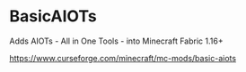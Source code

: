 # BasicAIOTs
Adds AIOTs - All in One Tools - into Minecraft Fabric 1.16+

https://www.curseforge.com/minecraft/mc-mods/basic-aiots
